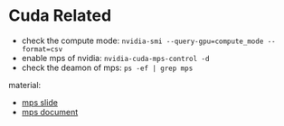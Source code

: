 # Cuda Related

- check the compute mode: `nvidia-smi --query-gpu=compute_mode --format=csv`
- enable mps of nvidia: `nvidia-cuda-mps-control -d`
- check the deamon of mps: `ps -ef | grep mps`

material:

- [mps slide](https://www.nvidia.cn/content/dam/en-zz/zh_cn/assets/webinars/31oct2019c/20191031_MPS_davidwu.pdf)
- [mps document](https://docs.nvidia.com/deploy/mps/index.html)
